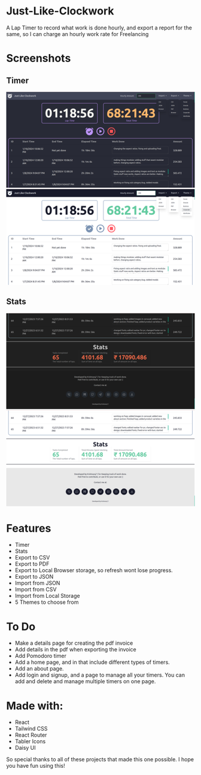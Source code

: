 # Just-Like-Clockwork

A Lap Timer to record what work is done hourly, and export a report for the same, so I can charge an hourly work rate for Freelancing

# Screenshots

## Timer

![](./screenshots/1.png)
![](./screenshots/2.png)

## Stats

![](./screenshots/4.png)
![](./screenshots/3.png)

# Features

- Timer
- Stats
- Export to CSV
- Export to PDF
- Export to Local Browser storage, so refresh wont lose progress.
- Export to JSON
- Import from JSON
- Import from CSV
- Import from Local Storage
- 5 Themes to choose from

# To Do

- Make a details page for creating the pdf invoice
- Add details in the pdf when exporting the invoice
- Add Pomodoro timer
- Add a home page, and in that include different types of timers.
- Add an about page.
- Add login and signup, and a page to manage all your timers. You can add and delete and manage multiple timers on one page.

# Made with:

- React
- Tailwind CSS
- React Router
- Tabler Icons
- Daisy UI

So special thanks to all of these projects that made this one possible. I hope you have fun using this!
